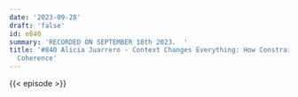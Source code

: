 ```yaml
---
date: '2023-09-28'
draft: 'false'
id: e840
summary: 'RECORDED ON SEPTEMBER 18th 2023.  '
title: '#840 Alicia Juarrero - Context Changes Everything: How Constraints Create
  Coherence'
---
```

{{< episode >}}
